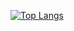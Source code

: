 

[![Top Langs](https://github-readme-stats.vercel.app/api/top-langs/?username=NAIMJAE)](https://github.com/anuraghazra/github-readme-stats)
